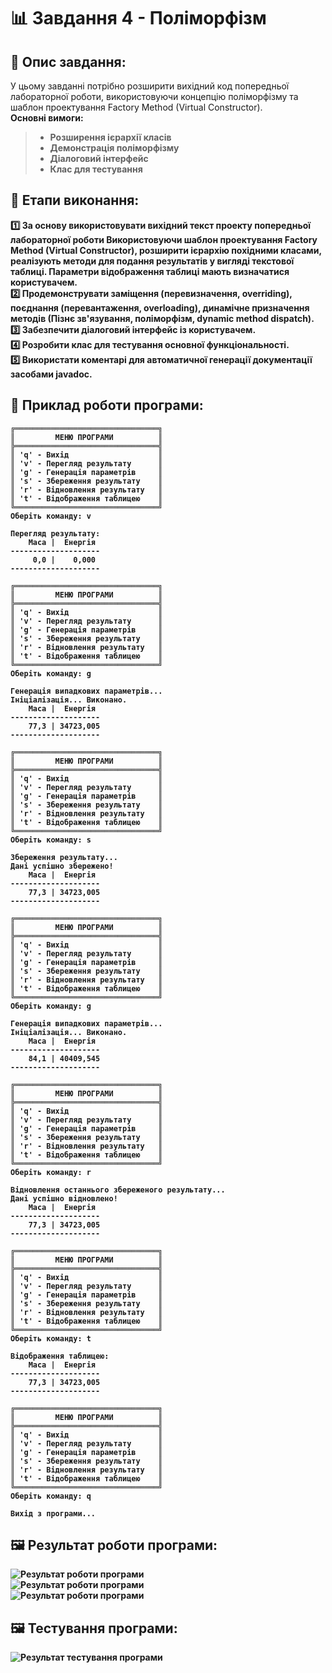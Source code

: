 # 📊 Завдання 4 - Поліморфізм

## 📌 Опис завдання:
У цьому завданні потрібно розширити вихідний код попередньої лабораторної роботи, використовуючи концепцію поліморфізму та шаблон проектування Factory Method (Virtual Constructor).<br>
<b>Основні вимоги:<b>
>-  Розширення ієрархії класів
>-  Демонстрація поліморфізму
>-  Діалоговий інтерфейс
>-  Клас для тестування

## 📌 Етапи виконання:
1️⃣ За основу використовувати вихідний текст проекту попередньої лабораторної роботи Використовуючи шаблон проектування Factory Method (Virtual Constructor), розширити ієрархію похідними класами, реалізують методи для подання результатів у вигляді текстової таблиці. Параметри відображення таблиці мають визначатися користувачем.<br>
2️⃣ Продемонструвати заміщення (перевизначення, overriding), поєднання (перевантаження, overloading), динамічне призначення методів (Пізнє зв'язування, поліморфізм, dynamic method dispatch).<br>
3️⃣ Забезпечити діалоговий інтерфейс із користувачем.<br>
4️⃣ Розробити клас для тестування основної функціональності.<br>
5️⃣ Використати коментарі для автоматичної генерації документації засобами javadoc.

## 📌 Приклад роботи програми:
```
╔════════════════════════════════╗
║         МЕНЮ ПРОГРАМИ          ║
╠════════════════════════════════╣
║ 'q' - Вихiд                    ║
║ 'v' - Перегляд результату      ║
║ 'g' - Генерацiя параметрiв     ║
║ 's' - Збереження результату    ║
║ 'r' - Вiдновлення результату   ║
║ 't' - Вiдображення таблицею    ║
╚════════════════════════════════╝
Оберiть команду: v

Перегляд результату:
    Маса |  Енергiя
--------------------
     0,0 |    0,000
--------------------

╔════════════════════════════════╗
║         МЕНЮ ПРОГРАМИ          ║
╠════════════════════════════════╣
║ 'q' - Вихiд                    ║
║ 'v' - Перегляд результату      ║
║ 'g' - Генерацiя параметрiв     ║
║ 's' - Збереження результату    ║
║ 'r' - Вiдновлення результату   ║
║ 't' - Вiдображення таблицею    ║
╚════════════════════════════════╝
Оберiть команду: g

Генерацiя випадкових параметрiв...
Iнiцiалiзацiя... Виконано.
    Маса |  Енергiя
--------------------
    77,3 | 34723,005
--------------------

╔════════════════════════════════╗
║         МЕНЮ ПРОГРАМИ          ║
╠════════════════════════════════╣
║ 'q' - Вихiд                    ║
║ 'v' - Перегляд результату      ║
║ 'g' - Генерацiя параметрiв     ║
║ 's' - Збереження результату    ║
║ 'r' - Вiдновлення результату   ║
║ 't' - Вiдображення таблицею    ║
╚════════════════════════════════╝
Оберiть команду: s

Збереження результату...
Данi успiшно збережено!
    Маса |  Енергiя
--------------------
    77,3 | 34723,005
--------------------

╔════════════════════════════════╗
║         МЕНЮ ПРОГРАМИ          ║
╠════════════════════════════════╣
║ 'q' - Вихiд                    ║
║ 'v' - Перегляд результату      ║
║ 'g' - Генерацiя параметрiв     ║
║ 's' - Збереження результату    ║
║ 'r' - Вiдновлення результату   ║
║ 't' - Вiдображення таблицею    ║
╚════════════════════════════════╝
Оберiть команду: g

Генерацiя випадкових параметрiв...
Iнiцiалiзацiя... Виконано.
    Маса |  Енергiя
--------------------
    84,1 | 40409,545
--------------------

╔════════════════════════════════╗
║         МЕНЮ ПРОГРАМИ          ║
╠════════════════════════════════╣
║ 'q' - Вихiд                    ║
║ 'v' - Перегляд результату      ║
║ 'g' - Генерацiя параметрiв     ║
║ 's' - Збереження результату    ║
║ 'r' - Вiдновлення результату   ║
║ 't' - Вiдображення таблицею    ║
╚════════════════════════════════╝
Оберiть команду: r

Вiдновлення останнього збереженого результату...
Данi успiшно вiдновлено!
    Маса |  Енергiя
--------------------
    77,3 | 34723,005
--------------------

╔════════════════════════════════╗
║         МЕНЮ ПРОГРАМИ          ║
╠════════════════════════════════╣
║ 'q' - Вихiд                    ║
║ 'v' - Перегляд результату      ║
║ 'g' - Генерацiя параметрiв     ║
║ 's' - Збереження результату    ║
║ 'r' - Вiдновлення результату   ║
║ 't' - Вiдображення таблицею    ║
╚════════════════════════════════╝
Оберiть команду: t

Вiдображення таблицею:
    Маса |  Енергiя
--------------------
    77,3 | 34723,005
--------------------

╔════════════════════════════════╗
║         МЕНЮ ПРОГРАМИ          ║
╠════════════════════════════════╣
║ 'q' - Вихiд                    ║
║ 'v' - Перегляд результату      ║
║ 'g' - Генерацiя параметрiв     ║
║ 's' - Збереження результату    ║
║ 'r' - Вiдновлення результату   ║
║ 't' - Вiдображення таблицею    ║
╚════════════════════════════════╝
Оберiть команду: q

Вихiд з програми...
```

## 🖼️ Результат роботи програми:
![Результат роботи програми](https://github.com/Diassont/OOP-practice/blob/Task-4-27.03.2025/java/src/image/Task4.png?raw=true)<br>
![Результат роботи програми](https://github.com/Diassont/OOP-practice/blob/Task-4-27.03.2025/java/src/image/Task4.1.png?raw=true)<br>
![Результат роботи програми](https://github.com/Diassont/OOP-practice/blob/Task-4-27.03.2025/java/src/image/Task4.2.png?raw=true)

## 🖼️ Тестування програми:
![Результат тестування програми](https://github.com/Diassont/OOP-practice/blob/Task-4-27.03.2025/java/src/image/Test4.png?raw=true)
